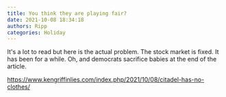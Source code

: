 ```yaml
---
title: You think they are playing fair?
date: 2021-10-08 18:34:18
authors: Ripp
categories: Holiday
---
```


 It's a lot to read but here is the actual problem.  The stock market is fixed.  It has been for a while. Oh, and democrats sacrifice babies at the end of the article.

https://www.kengriffinlies.com/index.php/2021/10/08/citadel-has-no-clothes/